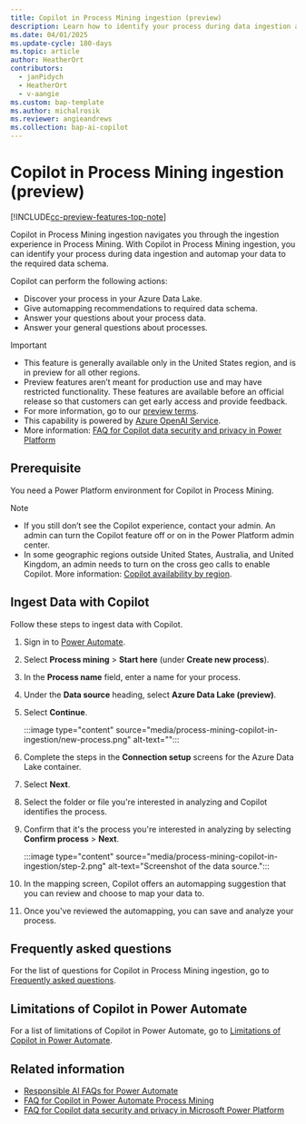 ```yaml
---
title: Copilot in Process Mining ingestion (preview)
description: Learn how to identify your process during data ingestion and auto map your data to the required data schema.
ms.date: 04/01/2025
ms.update-cycle: 180-days
ms.topic: article
author: HeatherOrt
contributors:
  - janPidych
  - HeatherOrt
  - v-aangie 
ms.custom: bap-template
ms.author: michalrosik
ms.reviewer: angieandrews
ms.collection: bap-ai-copilot
---
```


# Copilot in Process Mining ingestion (preview)

[!INCLUDE[cc-preview-features-top-note](./includes/cc-preview-features-top-note.md)]

Copilot in Process Mining ingestion navigates you through the ingestion experience in Process Mining. With Copilot in Process Mining ingestion, you can identify your process during data ingestion and automap your data to the required data schema.

Copilot can perform the following actions:

- Discover your process in your Azure Data Lake.
- Give automapping recommendations to required data schema.
- Answer your questions about your process data.
- Answer your general questions about processes.


> [!IMPORTANT]
>- This feature is generally available only in the United States region, and is in preview for all other regions.
>- Preview features aren’t meant for production use and may have restricted functionality. These features are available before an official release so that customers can get early access and provide feedback.
>- For more information, go to our [preview terms](https://go.microsoft.com/fwlink/?linkid=2189520).
>- This capability is powered by [Azure OpenAI Service](/azure/cognitive-services/openai/overview).
>- More information: [FAQ for Copilot data security and privacy in Power Platform](/power-platform/faqs-copilot-data-security-privacy)

## Prerequisite

You need a Power Platform environment for Copilot in Process Mining.

> [!NOTE]
> - If you still don’t see the Copilot experience, contact your admin. An admin can turn the Copilot feature off or on in the Power Platform admin center.
> - In some geographic regions outside United States, Australia, and United Kingdom, an admin needs to turn on the cross geo calls to enable Copilot. More information: [Copilot availability by region](get-started-with-copilot.md#availability-by-region).

## Ingest Data with Copilot

Follow these steps to ingest data with Copilot.

1. Sign in to [Power Automate](https://powerautomate.com).
1. Select **Process mining** > **Start here** (under **Create new process**).
1. In the **Process name** field, enter a name for your process.
1. Under the **Data source** heading, select **Azure Data Lake (preview)**.
1. Select **Continue**.

    :::image type="content" source="media/process-mining-copilot-in-ingestion/new-process.png" alt-text="<alt text>":::

1. Complete the steps in the **Connection setup** screens for the Azure Data Lake container.
1. Select **Next**.

1. Select the folder or file you're interested in analyzing and Copilot identifies the process.
1. Confirm that it's the process you're interested in analyzing by selecting **Confirm process** > **Next**.

    :::image type="content" source="media/process-mining-copilot-in-ingestion/step-2.png" alt-text="Screenshot of the data source.":::

1. In the mapping screen, Copilot offers an automapping suggestion that you can review and choose to map your data to.

1. Once you've reviewed the automapping, you can save and analyze your process.

## Frequently asked questions

For the list of questions for Copilot in Process Mining ingestion, go to [Frequently asked questions](process-mining-copilot-in-process-analytics.md#frequently-asked-questions).

## Limitations of Copilot in Power Automate

For a list of limitations of Copilot in Power Automate, go to [Limitations of Copilot in Power Automate](process-mining-copilot-in-process-analytics.md#limitations-of-copilot-in-power-automate).

## Related information

- [Responsible AI FAQs for Power Automate](responsible-ai-overview.md)
- [FAQ for Copilot in Power Automate Process Mining](faqs-copilot-in-process-mining.md)
- [FAQ for Copilot data security and privacy in Microsoft Power Platform](/power-platform/faqs-copilot-data-security-privacy)
